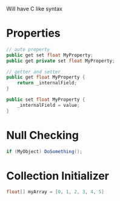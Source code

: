 
Will have C like syntax


# Properties
```csharp
// auto property
public get set float MyProperty;
public get private set float MyProperty;

// getter and setter
public get float MyProperty {
	return _internalField;
}

public set float MyProperty {
	_internalField = value;
}
```

# Null Checking
```csharp
if (MyObject) DoSomething();
```

# Collection Initializer
```csharp
float[] myArray = [0, 1, 2, 3, 4, 5]
```

